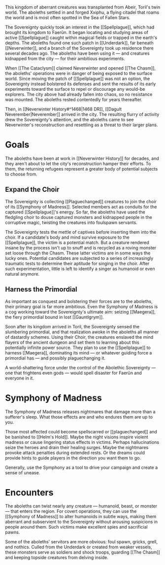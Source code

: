 This kingdom of aberrant creatures was transplanted from Abeir, Toril's twin world. The aboleths settled in and forged Xxiphu, a flying citadel that roams the world and is most often spotted in the Sea of Fallen Stars.

The Sovereignty quickly took an interest in the [[Spellplague]], which had brought its kingdom to Faerûn. It began locating and studying areas of active [[Spellplague]] caught within magical fields or trapped in the earth's depths. The aboleths found one such patch in [[Underdark]], far beneath [[Neverwinter]], and a branch of the Sovereignty took up residence there several decades ago. The aboleths have been using it — and creatures kidnapped from the city — for their ambitious experiments.

When [[The Cataclysm]] claimed Neverwinter and opened [[The Chasm]], the aboleths' operations were in danger of being exposed to the surface world. Since moving the patch of [[Spellplague]] was not an option, the Sovereignty instead bolstered its defenses and sent the results of its early experiments toward the surface to repel or discourage any would-be explorers. The city above had already fallen into chaos, so no resistance was mounted. The aboleths rested contentedly for years thereafter.

Then, in [[Neverwinter History#^1468|1468 DR]], [[Dagult Neverember|Neverember]] arrived in the city. The resulting flurry of activity drew the Sovereignty's attention, and the aboleths came to see Neverwinter's reconstruction and resettling as a threat to their larger plans.

# Goals
The aboleths have been at work in [[Neverwinter History]] for decades, and they aren't about to let the city's reconstruction hamper their efforts. To them, the returning refugees represent a greater body of potential subjects to choose from.

## Expand the Choir
The Sovereignty is collecting [[Plaguechanged]] creatures to join the choir of its [[Symphony of Madness]]. Selected members act as conduits for the captured [[Spellplague]]'s energy. So far, the aboleths have used the fledgling choir to douse captured monsters and kidnapped people in the corruptive magic, twisting the creatures into foulspawn servants.

The Sovereignty tests the mettle of captives before inserting them into the choir. If a candidate's body and mind survive exposure to the [[Spellplague]], the victim is a potential match. But a creature rendered insane by the process isn't up to snuff and is recycled as a roving monster set loose through the Chasm. These latter victims are in some ways the lucky ones. Potential candidates are subjected to a series of increasingly traumatic tests to determine their aptitude for singing in the choir. After such experimentation, little is left to identify a singer as humanoid or even natural anymore.

## Harness the Primordial
As important as conquest and bolstering their forces are to the aboleths, their primary goal is far more ambitious. Even the Symphony of Madness is a cog working toward the Sovereignty's ultimate aim: seizing [[Maegera]], the fiery primordial bound in lost [[Gauntlgrym]].

Soon after its kingdom arrived in Toril, the Sovereignty sensed the slumbering primordial, and that realization awoke in the aboleths all manner of dastardly schemes. Using their Choir, the creatures
enslaved the mind flayers of the ancient dungeon and set them to learning about this potentially infinite power source. They plan to use the [[Spellplague]] to harness [[Maegera]], dominating its mind — or whatever guiding force a primordial has — and possibly plaguechanging it.

A world-shattering force under the control of the Abolethic Sovereignty — one that frightens even gods — would spell disaster for Faerûn and everyone in it.

# Symphony of Madness
The Symphony of Madness releases nightmares that damage more than a sufferer's sleep. What those effects are and who endures them are up to you.

Those most affected could become spellscarred or [[plaguechanged]] and be banished to [[Helm's Hold]]. Maybe the night visions inspire violent madness or cause lingering status effects in victims. Perhaps hallucinations seize the heroes and drain their healing surges. Maybe the nightmares provoke attack penalties during extended rests. Or the dreams could provide hints to guide players in the direction you want them to go.

Generally, use the Symphony as a tool to drive your campaign and create a sense of unease.

# Encounters
The aboleths can twist nearly any creature — humanoid, beast, or monster — that enters the region. For covert operations, they can use the [[Symphony of Madness]] to alter humanoids in subtle ways, making them aberrant and subservient to the Sovereignty without arousing suspicions in people around them. Such victims make excellent spies and sacrificial pawns.

Some of the aboleths' servitors are more obvious: foul spawn, gricks, grell, and nothics. Culled from
the Underdark or created from weaker vessels, these monsters serve as soldiers and shock troops, guarding [[The Chasm]] and keeping topside creatures from delving inside.
